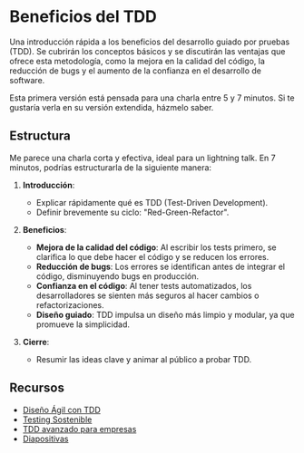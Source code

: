 # Beneficios del TDD

Una introducción rápida a los beneficios del desarrollo guiado por pruebas (TDD). Se cubrirán los conceptos básicos y se discutirán las ventajas que ofrece esta metodología, como la mejora en la calidad del código, la reducción de bugs y el aumento de la confianza en el desarrollo de software.

Esta primera versión está pensada para una charla entre 5 y 7 minutos. Si te gustaría verla en su versión extendida, házmelo saber.

## Estructura

Me parece una charla corta y efectiva, ideal para un lightning talk. En 7 minutos, podrías estructurarla de la siguiente manera:

1. **Introducción**: 
   - Explicar rápidamente qué es TDD (Test-Driven Development).
   - Definir brevemente su ciclo: "Red-Green-Refactor".

2. **Beneficios**:
   - **Mejora de la calidad del código**: Al escribir los tests primero, se clarifica lo que debe hacer el código y se reducen los errores.
   - **Reducción de bugs**: Los errores se identifican antes de integrar el código, disminuyendo bugs en producción.
   - **Confianza en el código**: Al tener tests automatizados, los desarrolladores se sienten más seguros al hacer cambios o refactorizaciones.
   - **Diseño guiado**: TDD impulsa un diseño más limpio y modular, ya que promueve la simplicidad.

3. **Cierre**: 
   - Resumir las ideas clave y animar al público a probar TDD.

## Recursos

- [Diseño Ágil con TDD](https://savvily.es/libros/diseno-agil-con-tdd/)
- [Testing Sostenible](https://testingsostenible.com/)
- [TDD avanzado para empresas](https://leanmind.es/es/formacion/tdd-avanzado/)
- [Diapositivas](Slides.pdf)
